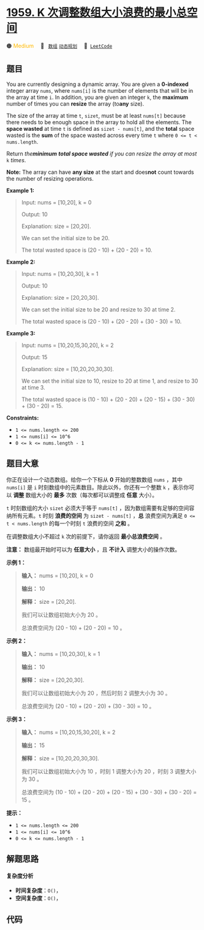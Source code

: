 # [1959. K 次调整数组大小浪费的最小总空间](https://leetcode.com/problems/minimum-total-space-wasted-with-k-resizing-operations)

🟠 <font color=#ffb800>Medium</font>&emsp; 🔖&ensp; [`数组`](/leetcode/outline/tag/array.md) [`动态规划`](/leetcode/outline/tag/dynamic-programming.md)&emsp; 🔗&ensp;[`LeetCode`](https://leetcode.com/problems/minimum-total-space-wasted-with-k-resizing-operations)

## 题目

You are currently designing a dynamic array. You are given a **0-indexed**
integer array `nums`, where `nums[i]` is the number of elements that will be
in the array at time `i`. In addition, you are given an integer `k`, the
**maximum** number of times you can **resize** the array (to**any** size).

The size of the array at time `t`, `sizet`, must be at least `nums[t]` because
there needs to be enough space in the array to hold all the elements. The
**space wasted** at time `t` is defined as `sizet - nums[t]`, and the
**total** space wasted is the **sum** of the space wasted across every time
`t` where `0 <= t < nums.length`.

Return _the**minimum** **total space wasted** if you can resize the array at
most_ `k` _times_.

**Note:** The array can have **any size** at the start and does**not** count
towards the number of resizing operations.



**Example 1:**

> Input: nums = [10,20], k = 0
> 
> Output: 10
> 
> Explanation: size = [20,20].
> 
> We can set the initial size to be 20.
> 
> The total wasted space is (20 - 10) + (20 - 20) = 10.

**Example 2:**

> Input: nums = [10,20,30], k = 1
> 
> Output: 10
> 
> Explanation: size = [20,20,30].
> 
> We can set the initial size to be 20 and resize to 30 at time 2. 
> 
> The total wasted space is (20 - 10) + (20 - 20) + (30 - 30) = 10.

**Example 3:**

> Input: nums = [10,20,15,30,20], k = 2
> 
> Output: 15
> 
> Explanation: size = [10,20,20,30,30].
> 
> We can set the initial size to 10, resize to 20 at time 1, and resize to 30 at time 3.
> 
> The total wasted space is (10 - 10) + (20 - 20) + (20 - 15) + (30 - 30) + (30 - 20) = 15.

**Constraints:**

  * `1 <= nums.length <= 200`
  * `1 <= nums[i] <= 10^6`
  * `0 <= k <= nums.length - 1`


## 题目大意

你正在设计一个动态数组。给你一个下标从 **0**  开始的整数数组 `nums` ，其中 `nums[i]` 是 `i`
时刻数组中的元素数目。除此以外，你还有一个整数 `k` ，表示你可以 **调整**  数组大小的 **最多**  次数（每次都可以调整成 **任意**
大小）。

`t` 时刻数组的大小 `sizet` 必须大于等于 `nums[t]` ，因为数组需要有足够的空间容纳所有元素。`t` 时刻 **浪费的空间**  为
`sizet - nums[t]` ，**总**  浪费空间为满足 `0 <= t < nums.length` 的每一个时刻 `t` 浪费的空间
**之和**  。

在调整数组大小不超过 `k` 次的前提下，请你返回 **最小总浪费空间**  。

**注意：** 数组最开始时可以为 **任意大小**  ，且 **不计入**  调整大小的操作次数。



**示例 1：**

> 
> 
> 
> 
> 
> **输入：** nums = [10,20], k = 0
> 
> **输出：** 10
> 
> **解释：** size = [20,20].
> 
> 我们可以让数组初始大小为 20 。
> 
> 总浪费空间为 (20 - 10) + (20 - 20) = 10 。
> 
> 

**示例 2：**

> 
> 
> 
> 
> 
> **输入：** nums = [10,20,30], k = 1
> 
> **输出：** 10
> 
> **解释：** size = [20,20,30].
> 
> 我们可以让数组初始大小为 20 ，然后时刻 2 调整大小为 30 。
> 
> 总浪费空间为 (20 - 10) + (20 - 20) + (30 - 30) = 10 。
> 
> 

**示例 3：**

> 
> 
> 
> 
> 
> **输入：** nums = [10,20,15,30,20], k = 2
> 
> **输出：** 15
> 
> **解释：** size = [10,20,20,30,30].
> 
> 我们可以让数组初始大小为 10 ，时刻 1 调整大小为 20 ，时刻 3 调整大小为 30 。
> 
> 总浪费空间为 (10 - 10) + (20 - 20) + (20 - 15) + (30 - 30) + (30 - 20) = 15 。
> 
> 



**提示：**

  * `1 <= nums.length <= 200`
  * `1 <= nums[i] <= 10^6`
  * `0 <= k <= nums.length - 1`


## 解题思路

#### 复杂度分析

- **时间复杂度**：`O()`，
- **空间复杂度**：`O()`，

## 代码

```javascript

```